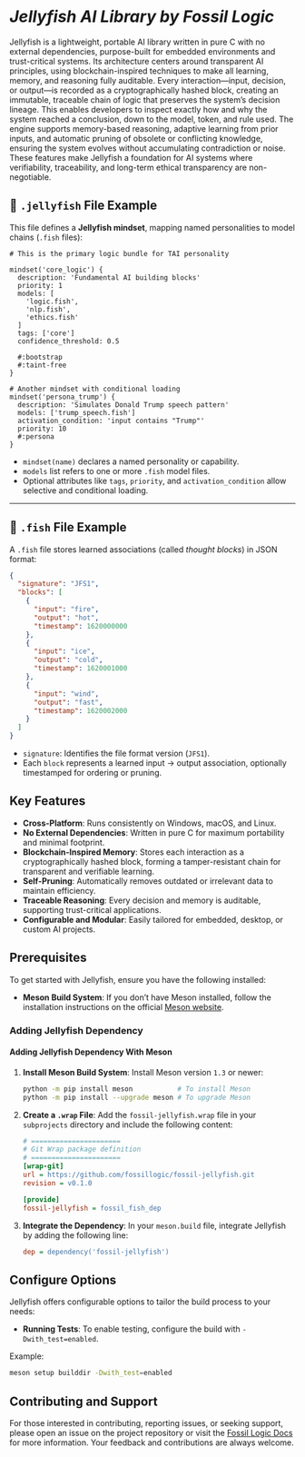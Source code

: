 # ***Jellyfish AI Library by Fossil Logic***

Jellyfish is a lightweight, portable AI library written in pure C with no external dependencies, purpose-built for embedded environments and trust-critical systems. Its architecture centers around transparent AI principles, using blockchain-inspired techniques to make all learning, memory, and reasoning fully auditable. Every interaction—input, decision, or output—is recorded as a cryptographically hashed block, creating an immutable, traceable chain of logic that preserves the system’s decision lineage. This enables developers to inspect exactly how and why the system reached a conclusion, down to the model, token, and rule used. The engine supports memory-based reasoning, adaptive learning from prior inputs, and automatic pruning of obsolete or conflicting knowledge, ensuring the system evolves without accumulating contradiction or noise. These features make Jellyfish a foundation for AI systems where verifiability, traceability, and long-term ethical transparency are non-negotiable.

## 🧠 `.jellyfish` File Example

This file defines a **Jellyfish mindset**, mapping named personalities to model chains (`.fish` files):

```meson
# This is the primary logic bundle for TAI personality

mindset('core_logic') {
  description: 'Fundamental AI building blocks'
  priority: 1
  models: [
    'logic.fish',
    'nlp.fish',
    'ethics.fish'
  ]
  tags: ['core']
  confidence_threshold: 0.5

  #:bootstrap
  #:taint-free
}

# Another mindset with conditional loading
mindset('persona_trump') {
  description: 'Simulates Donald Trump speech pattern'
  models: ['trump_speech.fish']
  activation_condition: 'input contains "Trump"'
  priority: 10
  #:persona
}
```

* `mindset(name)` declares a named personality or capability.
* `models` list refers to one or more `.fish` model files.
* Optional attributes like `tags`, `priority`, and `activation_condition` allow selective and conditional loading.

---

## 🧠 `.fish` File Example

A `.fish` file stores learned associations (called *thought blocks*) in JSON format:

```json
{
  "signature": "JFS1",
  "blocks": [
    {
      "input": "fire",
      "output": "hot",
      "timestamp": 1620000000
    },
    {
      "input": "ice",
      "output": "cold",
      "timestamp": 1620001000
    },
    {
      "input": "wind",
      "output": "fast",
      "timestamp": 1620002000
    }
  ]
}
```

* `signature`: Identifies the file format version (`JFS1`).
* Each `block` represents a learned input → output association, optionally timestamped for ordering or pruning.

## Key Features

- **Cross-Platform**: Runs consistently on Windows, macOS, and Linux.
- **No External Dependencies**: Written in pure C for maximum portability and minimal footprint.
- **Blockchain-Inspired Memory**: Stores each interaction as a cryptographically hashed block, forming a tamper-resistant chain for transparent and verifiable learning.
- **Self-Pruning**: Automatically removes outdated or irrelevant data to maintain efficiency.
- **Traceable Reasoning**: Every decision and memory is auditable, supporting trust-critical applications.
- **Configurable and Modular**: Easily tailored for embedded, desktop, or custom AI projects.

## Prerequisites

To get started with Jellyfish, ensure you have the following installed:

- **Meson Build System**: If you don’t have Meson installed, follow the installation instructions on the official [Meson website](https://mesonbuild.com/Getting-meson.html).

### Adding Jellyfish Dependency

#### Adding Jellyfish Dependency With Meson

1. **Install Meson Build System**:
   Install Meson version `1.3` or newer:
   ```sh
   python -m pip install meson           # To install Meson
   python -m pip install --upgrade meson # To upgrade Meson
   ```

2. **Create a `.wrap` File**:
   Add the `fossil-jellyfish.wrap` file in your `subprojects` directory and include the following content:

   ```ini
   # ======================
   # Git Wrap package definition
   # ======================
   [wrap-git]
   url = https://github.com/fossillogic/fossil-jellyfish.git
   revision = v0.1.0

   [provide]
   fossil-jellyfish = fossil_fish_dep
   ```

3. **Integrate the Dependency**:
   In your `meson.build` file, integrate Jellyfish by adding the following line:
   ```ini
   dep = dependency('fossil-jellyfish')
   ```

## Configure Options

Jellyfish offers configurable options to tailor the build process to your needs:

- **Running Tests**: To enable testing, configure the build with `-Dwith_test=enabled`.

Example:

```sh
meson setup builddir -Dwith_test=enabled
```

## Contributing and Support

For those interested in contributing, reporting issues, or seeking support, please open an issue on the project repository or visit the [Fossil Logic Docs](https://fossillogic.com/docs) for more information. Your feedback and contributions are always welcome.

